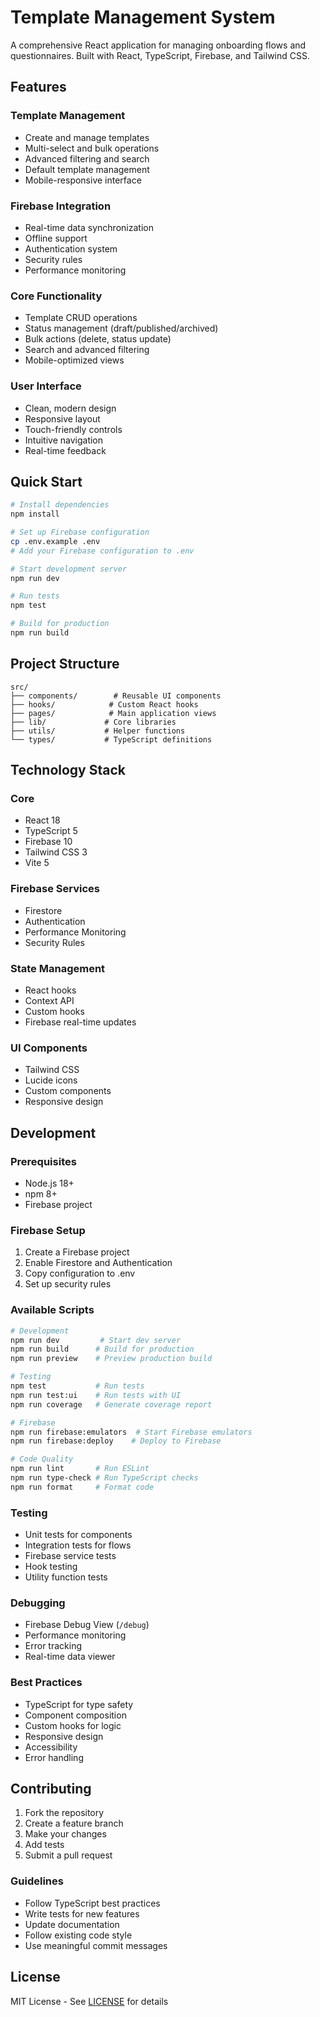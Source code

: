 # Template Management System

A comprehensive React application for managing onboarding flows and questionnaires. Built with React, TypeScript, Firebase, and Tailwind CSS.

## Features

### Template Management
- Create and manage templates
- Multi-select and bulk operations
- Advanced filtering and search
- Default template management
- Mobile-responsive interface

### Firebase Integration
- Real-time data synchronization
- Offline support
- Authentication system
- Security rules
- Performance monitoring

### Core Functionality
- Template CRUD operations
- Status management (draft/published/archived)
- Bulk actions (delete, status update)
- Search and advanced filtering
- Mobile-optimized views

### User Interface
- Clean, modern design
- Responsive layout
- Touch-friendly controls
- Intuitive navigation
- Real-time feedback

## Quick Start

```bash
# Install dependencies
npm install

# Set up Firebase configuration
cp .env.example .env
# Add your Firebase configuration to .env

# Start development server
npm run dev

# Run tests
npm test

# Build for production
npm run build
```

## Project Structure

```
src/
├── components/        # Reusable UI components
├── hooks/            # Custom React hooks
├── pages/            # Main application views
├── lib/             # Core libraries
├── utils/           # Helper functions
└── types/           # TypeScript definitions
```

## Technology Stack

### Core
- React 18
- TypeScript 5
- Firebase 10
- Tailwind CSS 3
- Vite 5

### Firebase Services
- Firestore
- Authentication
- Performance Monitoring
- Security Rules

### State Management
- React hooks
- Context API
- Custom hooks
- Firebase real-time updates

### UI Components
- Tailwind CSS
- Lucide icons
- Custom components
- Responsive design

## Development

### Prerequisites
- Node.js 18+
- npm 8+
- Firebase project

### Firebase Setup
1. Create a Firebase project
2. Enable Firestore and Authentication
3. Copy configuration to .env
4. Set up security rules

### Available Scripts

```bash
# Development
npm run dev         # Start dev server
npm run build      # Build for production
npm run preview    # Preview production build

# Testing
npm test           # Run tests
npm run test:ui    # Run tests with UI
npm run coverage   # Generate coverage report

# Firebase
npm run firebase:emulators  # Start Firebase emulators
npm run firebase:deploy    # Deploy to Firebase

# Code Quality
npm run lint       # Run ESLint
npm run type-check # Run TypeScript checks
npm run format     # Format code
```

### Testing
- Unit tests for components
- Integration tests for flows
- Firebase service tests
- Hook testing
- Utility function tests

### Debugging
- Firebase Debug View (`/debug`)
- Performance monitoring
- Error tracking
- Real-time data viewer

### Best Practices
- TypeScript for type safety
- Component composition
- Custom hooks for logic
- Responsive design
- Accessibility
- Error handling

## Contributing

1. Fork the repository
2. Create a feature branch
3. Make your changes
4. Add tests
5. Submit a pull request

### Guidelines
- Follow TypeScript best practices
- Write tests for new features
- Update documentation
- Follow existing code style
- Use meaningful commit messages

## License

MIT License - See [LICENSE](LICENSE) for details